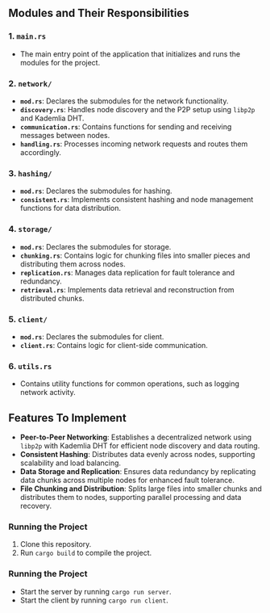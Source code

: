 
## Modules and Their Responsibilities

### 1. `main.rs`
- The main entry point of the application that initializes and runs the modules for the project.

### 2. `network/`
- **`mod.rs`**: Declares the submodules for the network functionality.
- **`discovery.rs`**: Handles node discovery and the P2P setup using `libp2p` and Kademlia DHT.
- **`communication.rs`**: Contains functions for sending and receiving messages between nodes.
- **`handling.rs`**: Processes incoming network requests and routes them accordingly.

### 3. `hashing/`
- **`mod.rs`**: Declares the submodules for hashing.
- **`consistent.rs`**: Implements consistent hashing and node management functions for data distribution.

### 4. `storage/`
- **`mod.rs`**: Declares the submodules for storage.
- **`chunking.rs`**: Contains logic for chunking files into smaller pieces and distributing them across nodes.
- **`replication.rs`**: Manages data replication for fault tolerance and redundancy.
- **`retrieval.rs`**: Implements data retrieval and reconstruction from distributed chunks.

### 5. `client/`
- **`mod.rs`**: Declares the submodules for client.
- **`client.rs`**: Contains logic for client-side communication.

### 6. `utils.rs`
- Contains utility functions for common operations, such as logging network activity.

## Features To Implement
- **Peer-to-Peer Networking**: Establishes a decentralized network using `libp2p` with Kademlia DHT for efficient node discovery and data routing.
- **Consistent Hashing**: Distributes data evenly across nodes, supporting scalability and load balancing.
- **Data Storage and Replication**: Ensures data redundancy by replicating data chunks across multiple nodes for enhanced fault tolerance.
- **File Chunking and Distribution**: Splits large files into smaller chunks and distributes them to nodes, supporting parallel processing and data recovery.


### Running the Project
1. Clone this repository.
2. Run `cargo build` to compile the project.

### Running the Project
- Start the server by running `cargo run server`.
- Start the client by running `cargo run client`.
